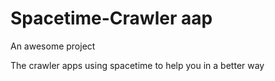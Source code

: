 # Spacetime-Crawler aap
An awesome project

The crawler apps using spacetime to help you in a better way
